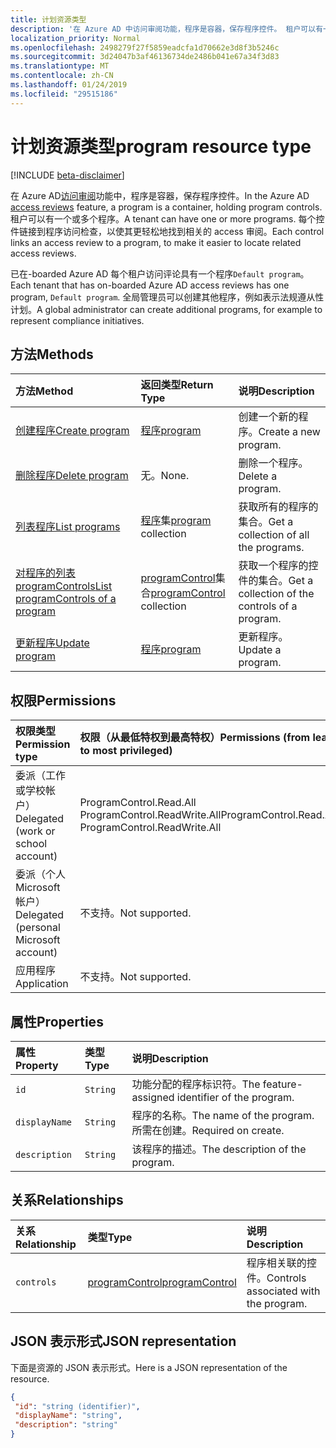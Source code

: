 ```yaml
---
title: 计划资源类型
description: '在 Azure AD 中访问审阅功能，程序是容器，保存程序控件。 租户可以有一个或多个程序。  每个控件链接到程序访问检查，以使其更轻松地找到相关的 access 审阅。  '
localization_priority: Normal
ms.openlocfilehash: 2498279f27f5859eadcfa1d70662e3d8f3b5246c
ms.sourcegitcommit: 3d24047b3af46136734de2486b041e67a34f3d83
ms.translationtype: MT
ms.contentlocale: zh-CN
ms.lasthandoff: 01/24/2019
ms.locfileid: "29515186"
---
```

# <a name="program-resource-type"></a><span data-ttu-id="6a00b-105">计划资源类型</span><span class="sxs-lookup"><span data-stu-id="6a00b-105">program resource type</span></span>

[!INCLUDE [beta-disclaimer](../../includes/beta-disclaimer.md)]

<span data-ttu-id="6a00b-106">在 Azure AD[访问审阅](accessreviews-root.md)功能中，程序是容器，保存程序控件。</span><span class="sxs-lookup"><span data-stu-id="6a00b-106">In the Azure AD [access reviews](accessreviews-root.md) feature, a program is a container, holding program controls.</span></span> <span data-ttu-id="6a00b-107">租户可以有一个或多个程序。</span><span class="sxs-lookup"><span data-stu-id="6a00b-107">A tenant can have one or more programs.</span></span>  <span data-ttu-id="6a00b-108">每个控件链接到程序访问检查，以使其更轻松地找到相关的 access 审阅。</span><span class="sxs-lookup"><span data-stu-id="6a00b-108">Each control links an access review to a program, to make it easier to locate related access reviews.</span></span>  

<span data-ttu-id="6a00b-109">已在-boarded Azure AD 每个租户访问评论具有一个程序`Default program`。</span><span class="sxs-lookup"><span data-stu-id="6a00b-109">Each tenant that has on-boarded Azure AD access reviews has one program, `Default program`.</span></span>  <span data-ttu-id="6a00b-110">全局管理员可以创建其他程序，例如表示法规遵从性计划。</span><span class="sxs-lookup"><span data-stu-id="6a00b-110">A global administrator can create additional programs, for example to represent compliance initiatives.</span></span> 


## <a name="methods"></a><span data-ttu-id="6a00b-111">方法</span><span class="sxs-lookup"><span data-stu-id="6a00b-111">Methods</span></span>

| <span data-ttu-id="6a00b-112">方法</span><span class="sxs-lookup"><span data-stu-id="6a00b-112">Method</span></span>           | <span data-ttu-id="6a00b-113">返回类型</span><span class="sxs-lookup"><span data-stu-id="6a00b-113">Return Type</span></span>    |<span data-ttu-id="6a00b-114">说明</span><span class="sxs-lookup"><span data-stu-id="6a00b-114">Description</span></span>|
|:---------------|:--------|:----------|
|[<span data-ttu-id="6a00b-115">创建程序</span><span class="sxs-lookup"><span data-stu-id="6a00b-115">Create program</span></span>](../api/program-create.md) |   [<span data-ttu-id="6a00b-116">程序</span><span class="sxs-lookup"><span data-stu-id="6a00b-116">program</span></span>](program.md)   |   <span data-ttu-id="6a00b-117">创建一个新的程序。</span><span class="sxs-lookup"><span data-stu-id="6a00b-117">Create a new program.</span></span>|
|[<span data-ttu-id="6a00b-118">删除程序</span><span class="sxs-lookup"><span data-stu-id="6a00b-118">Delete program</span></span>](../api/program-delete.md) |   <span data-ttu-id="6a00b-119">无。</span><span class="sxs-lookup"><span data-stu-id="6a00b-119">None.</span></span>   |   <span data-ttu-id="6a00b-120">删除一个程序。</span><span class="sxs-lookup"><span data-stu-id="6a00b-120">Delete a program.</span></span>|
|[<span data-ttu-id="6a00b-121">列表程序</span><span class="sxs-lookup"><span data-stu-id="6a00b-121">List programs</span></span>](../api/program-list.md) |  <span data-ttu-id="6a00b-122">[程序](program.md)集</span><span class="sxs-lookup"><span data-stu-id="6a00b-122">[program](program.md) collection</span></span>|   <span data-ttu-id="6a00b-123">获取所有的程序的集合。</span><span class="sxs-lookup"><span data-stu-id="6a00b-123">Get a collection of all the programs.</span></span>|
|[<span data-ttu-id="6a00b-124">对程序的列表 programControls</span><span class="sxs-lookup"><span data-stu-id="6a00b-124">List programControls of a program</span></span>](../api/program-listcontrols.md) |      <span data-ttu-id="6a00b-125">[programControl](programcontrol.md)集合</span><span class="sxs-lookup"><span data-stu-id="6a00b-125">[programControl](programcontrol.md) collection</span></span>| <span data-ttu-id="6a00b-126">获取一个程序的控件的集合。</span><span class="sxs-lookup"><span data-stu-id="6a00b-126">Get a collection of the controls of a program.</span></span>|
|[<span data-ttu-id="6a00b-127">更新程序</span><span class="sxs-lookup"><span data-stu-id="6a00b-127">Update program</span></span>](../api/program-update.md) |   [<span data-ttu-id="6a00b-128">程序</span><span class="sxs-lookup"><span data-stu-id="6a00b-128">program</span></span>](program.md)|  <span data-ttu-id="6a00b-129">更新程序。</span><span class="sxs-lookup"><span data-stu-id="6a00b-129">Update a program.</span></span>|

## <a name="permissions"></a><span data-ttu-id="6a00b-130">权限</span><span class="sxs-lookup"><span data-stu-id="6a00b-130">Permissions</span></span>

|<span data-ttu-id="6a00b-131">权限类型</span><span class="sxs-lookup"><span data-stu-id="6a00b-131">Permission type</span></span>                        | <span data-ttu-id="6a00b-132">权限（从最低特权到最高特权）</span><span class="sxs-lookup"><span data-stu-id="6a00b-132">Permissions (from least to most privileged)</span></span>              |
|:--------------------------------------|:---------------------------------------------------------|
|<span data-ttu-id="6a00b-133">委派（工作或学校帐户）</span><span class="sxs-lookup"><span data-stu-id="6a00b-133">Delegated (work or school account)</span></span>     | <span data-ttu-id="6a00b-134">ProgramControl.Read.All ProgramControl.ReadWrite.All</span><span class="sxs-lookup"><span data-stu-id="6a00b-134">ProgramControl.Read.All, ProgramControl.ReadWrite.All</span></span> |
|<span data-ttu-id="6a00b-135">委派（个人 Microsoft 帐户）</span><span class="sxs-lookup"><span data-stu-id="6a00b-135">Delegated (personal Microsoft account)</span></span> | <span data-ttu-id="6a00b-136">不支持。</span><span class="sxs-lookup"><span data-stu-id="6a00b-136">Not supported.</span></span> |
|<span data-ttu-id="6a00b-137">应用程序</span><span class="sxs-lookup"><span data-stu-id="6a00b-137">Application</span></span>                            | <span data-ttu-id="6a00b-138">不支持。</span><span class="sxs-lookup"><span data-stu-id="6a00b-138">Not supported.</span></span> |


## <a name="properties"></a><span data-ttu-id="6a00b-139">属性</span><span class="sxs-lookup"><span data-stu-id="6a00b-139">Properties</span></span>
| <span data-ttu-id="6a00b-140">属性</span><span class="sxs-lookup"><span data-stu-id="6a00b-140">Property</span></span>     | <span data-ttu-id="6a00b-141">类型</span><span class="sxs-lookup"><span data-stu-id="6a00b-141">Type</span></span>   |<span data-ttu-id="6a00b-142">说明</span><span class="sxs-lookup"><span data-stu-id="6a00b-142">Description</span></span>|
|:---------------|:--------|:----------|
| `id`                        |`String`                              |  <span data-ttu-id="6a00b-143">功能分配的程序标识符。</span><span class="sxs-lookup"><span data-stu-id="6a00b-143">The feature-assigned identifier of the program.</span></span>                    |
| `displayName`               |`String`                              |  <span data-ttu-id="6a00b-144">程序的名称。</span><span class="sxs-lookup"><span data-stu-id="6a00b-144">The name of the program.</span></span>  <span data-ttu-id="6a00b-145">所需在创建。</span><span class="sxs-lookup"><span data-stu-id="6a00b-145">Required on create.</span></span>                  |
| `description`               |`String`                              |  <span data-ttu-id="6a00b-146">该程序的描述。</span><span class="sxs-lookup"><span data-stu-id="6a00b-146">The description of the program.</span></span>           |

## <a name="relationships"></a><span data-ttu-id="6a00b-147">关系</span><span class="sxs-lookup"><span data-stu-id="6a00b-147">Relationships</span></span>
| <span data-ttu-id="6a00b-148">关系</span><span class="sxs-lookup"><span data-stu-id="6a00b-148">Relationship</span></span> | <span data-ttu-id="6a00b-149">类型</span><span class="sxs-lookup"><span data-stu-id="6a00b-149">Type</span></span>   |<span data-ttu-id="6a00b-150">说明</span><span class="sxs-lookup"><span data-stu-id="6a00b-150">Description</span></span>|
|:---------------|:--------|:----------|
| `controls`                  |[<span data-ttu-id="6a00b-151">programControl</span><span class="sxs-lookup"><span data-stu-id="6a00b-151">programControl</span></span>](programcontrol.md) | <span data-ttu-id="6a00b-152">程序相关联的控件。</span><span class="sxs-lookup"><span data-stu-id="6a00b-152">Controls associated with the program.</span></span> |

## <a name="json-representation"></a><span data-ttu-id="6a00b-153">JSON 表示形式</span><span class="sxs-lookup"><span data-stu-id="6a00b-153">JSON representation</span></span>

<span data-ttu-id="6a00b-154">下面是资源的 JSON 表示形式。</span><span class="sxs-lookup"><span data-stu-id="6a00b-154">Here is a JSON representation of the resource.</span></span>

<!-- {
  "blockType": "resource",
  "optionalProperties": [

  ],
  "@odata.type": "microsoft.graph.program"
}-->

```json
{
 "id": "string (identifier)",
 "displayName": "string",
 "description": "string"
}

```

<!--
{
  "type": "#page.annotation",
  "description": "program resource",
  "keywords": "",
  "section": "documentation",
  "tocPath": "",
  "suppressions": [
    "Error: /api-reference/beta/resources/program.md:\r\n      Exception processing links.\r\n    System.ArgumentException: Link Definition was null. Link text: !INCLUDE [beta-disclaimer](../../includes/beta-disclaimer.md)\r\n      at ApiDoctor.Validation.DocFile.get_LinkDestinations()\r\n      at ApiDoctor.Validation.DocSet.ValidateLinks(Boolean includeWarnings, String[] relativePathForFiles, IssueLogger issues, Boolean requireFilenameCaseMatch, Boolean printOrphanedFiles)"
  ]
}
-->
